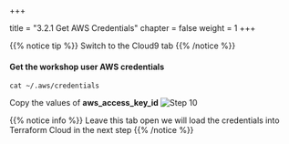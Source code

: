+++

title = "3.2.1 Get AWS Credentials"
chapter = false
weight = 1
+++

{{% notice tip %}}
Switch to the Cloud9 tab
{{% /notice %}}

#### Get the workshop user AWS credentials

`cat ~/.aws/credentials`

Copy the values of __aws_access_key_id__ 
![Step 10](/images/lab3/display_c9_cred.png)


{{% notice info %}}
Leave this tab open we will load the credentials into Terraform Cloud in the next step
{{% /notice %}}

